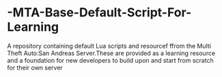 # -MTA-Base-Default-Script-For-Learning
A repository containing default Lua scripts and resourcef ffrom the Multi Theft Auto:San Andreas Server.These are provided as a learning resource and a foundation for new developers to build upon and start from scratch for their own server
